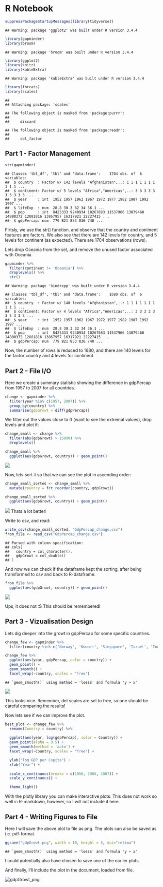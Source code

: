 R Notebook
================

``` r
suppressPackageStartupMessages(library(tidyverse))
```

    ## Warning: package 'ggplot2' was built under R version 3.4.4

``` r
library(gapminder)
library(broom)
```

    ## Warning: package 'broom' was built under R version 3.4.4

``` r
library(ggplot2)
library(knitr)
library(kableExtra)
```

    ## Warning: package 'kableExtra' was built under R version 3.4.4

``` r
library(forcats)
library(scales)
```

    ## 
    ## Attaching package: 'scales'

    ## The following object is masked from 'package:purrr':
    ## 
    ##     discard

    ## The following object is masked from 'package:readr':
    ## 
    ##     col_factor

Part 1 - Factor Management
--------------------------

``` r
str(gapminder)
```

    ## Classes 'tbl_df', 'tbl' and 'data.frame':    1704 obs. of  6 variables:
    ##  $ country  : Factor w/ 142 levels "Afghanistan",..: 1 1 1 1 1 1 1 1 1 1 ...
    ##  $ continent: Factor w/ 5 levels "Africa","Americas",..: 3 3 3 3 3 3 3 3 3 3 ...
    ##  $ year     : int  1952 1957 1962 1967 1972 1977 1982 1987 1992 1997 ...
    ##  $ lifeExp  : num  28.8 30.3 32 34 36.1 ...
    ##  $ pop      : int  8425333 9240934 10267083 11537966 13079460 14880372 12881816 13867957 16317921 22227415 ...
    ##  $ gdpPercap: num  779 821 853 836 740 ...

Firtsly, we use the str() function, and observe that the country and continent features are factors. We also see that there are 142 levels for country, and 5 levels for continent (as expected). There are 1704 observations (rows).

Lets drop Oceania from the set, and remove the unused factor associated with Oceania.

``` r
gapminder %>%
  filter(continent != 'Oceania') %>%
  droplevels() %>%
  str()
```

    ## Warning: package 'bindrcpp' was built under R version 3.4.4

    ## Classes 'tbl_df', 'tbl' and 'data.frame':    1680 obs. of  6 variables:
    ##  $ country  : Factor w/ 140 levels "Afghanistan",..: 1 1 1 1 1 1 1 1 1 1 ...
    ##  $ continent: Factor w/ 4 levels "Africa","Americas",..: 3 3 3 3 3 3 3 3 3 3 ...
    ##  $ year     : int  1952 1957 1962 1967 1972 1977 1982 1987 1992 1997 ...
    ##  $ lifeExp  : num  28.8 30.3 32 34 36.1 ...
    ##  $ pop      : int  8425333 9240934 10267083 11537966 13079460 14880372 12881816 13867957 16317921 22227415 ...
    ##  $ gdpPercap: num  779 821 853 836 740 ...

Now, the number of rows is reduced to 1680, and there are 140 levels for the factor country and 4 levels for continent.

Part 2 - File I/O
-----------------

Here we create a summary statistic showing the difference in gdpPercap from 1957 to 2007 for all countries.

``` r
change <- gapminder %>%
  filter(year %in% c(1957, 2007)) %>%
  group_by(country) %>%
  summarise(gdpGrowt = diff(gdpPercap))
```

We filter out the values close to 0 (want to see the extremal values), drop levels and plot it:

``` r
change_small <- change %>%
  filter(abs(gdpGrowt) > 15000) %>%
  droplevels()

change_small %>%
  ggplot(aes(gdpGrowt, country)) + geom_point()
```

![](hw05_files/figure-markdown_github/unnamed-chunk-5-1.png)

Now, lets sort it so that we can see the plot in ascending order:

``` r
change_small_sorted <- change_small %>%
  mutate(country = fct_reorder(country, gdpGrowt))

change_small_sorted %>%
  ggplot(aes(gdpGrowt, country)) + geom_point()
```

![](hw05_files/figure-markdown_github/unnamed-chunk-6-1.png) Thats a lot better!

Write to csv, and read:

``` r
write_csv(change_small_sorted, "GdpPercap_change.csv")
from_file <- read_csv("GdpPercap_change.csv")
```

    ## Parsed with column specification:
    ## cols(
    ##   country = col_character(),
    ##   gdpGrowt = col_double()
    ## )

And now we can check if the dataframe kept the sorting, after being transformed to csv and back to R-dataframe:

``` r
from_file %>%
  ggplot(aes(gdpGrowt, country)) + geom_point()
```

![](hw05_files/figure-markdown_github/unnamed-chunk-8-1.png)

Ups, it does not :S This should be remembered!

Part 3 - Vizualisation Design
-----------------------------

Lets dig deeper into the growt in gdpPercap for some specific countries.

``` r
change_few <- gapminder %>%
  filter(country %in% c('Norway', 'Kuwait', 'Singapore', 'Israel', 'India', 'Mexico'))

change_few %>%
  ggplot(aes(year, gdpPercap, color = country)) +
  geom_point() +
  geom_smooth() +
  facet_wrap(~country, scales = "free")
```

    ## `geom_smooth()` using method = 'loess' and formula 'y ~ x'

![](hw05_files/figure-markdown_github/unnamed-chunk-9-1.png)

This looks nice. Remember, det scales are set to free, so one should be careful comparing the results!

Now lets see if we can improve the plot.

``` r
best_plot <- change_few %>%
  rename(Country = country) %>%
  
  ggplot(aes(year, log(gdpPercap), color = Country)) +
  geom_point(alpha = 0.5) +
  geom_smooth(method = 'auto') +
  facet_wrap(~Country, scales = "free") +

  ylab("log GDP per Capita") +
  xlab("Year") +
  
  scale_x_continuous(breaks = c(1950, 1980, 2007)) +
  scale_y_continuous() +

  theme_light()
```

With the plotly library you can make interactive plots. This does not work so well in R-markdown, however, so I will not include it here.

Part 4 - Writing Figures to File
--------------------------------

Here I will save the above plot to file as png. The plots can also be saved as i.e. pdf-format.

``` r
ggsave("gdpGrowt.png", width = 10, height = 6, dpi="retina")
```

    ## `geom_smooth()` using method = 'loess' and formula 'y ~ x'

I could potentially also have chosen to save one of the earlier plots.

And finally, I'll include the plot in the document, loaded from file.

![gdpGrowt\_png](gdpGrowt.png)
